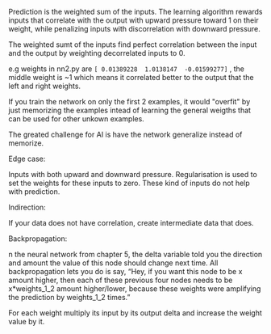 Prediction is the weighted sum of the inputs. The learning algorithm rewards inputs that correlate with the output with
upward pressure toward 1 on their weight, while penalizing inputs with discorrelation with downward pressure.

The weighted sumt of the inputs find perfect correlation between the input and the output by weighting decorrelated
inputs to 0.

e.g weights in nn2.py are ```[ 0.01389228  1.0138147  -0.01599277]``` , the middle weight
is ~1 which means it correlated better to the output that the left and right weights.

If you train the network on only the first 2 examples, it would "overfit" by just memorizing
the examples intead of learning the general weigths that can be used for other unkown examples.

The greated challenge for AI is have the network generalize instead of memorize.


Edge case:

Inputs with both upward and downward pressure. Regularisation is used to set the weights for these inputs
to zero. These kind of inputs do not help with prediction.


Indirection:

If your data does not have correlation, create intermediate data that does.

Backpropagation:

n the neural network from chapter 5, the delta variable told you the direction and amount the value of this node should change next time. 
All backpropagation lets you do is say, “Hey, if you want this node to be x amount higher, 
then each of these previous four nodes needs to be x*weights_1_2 amount higher/lower, because these weights were amplifying the prediction by weights_1_2 times.” 

For each weight multiply its input by its output delta and increase the weight value by it.
